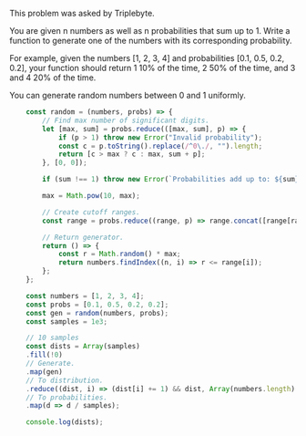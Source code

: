This problem was asked by Triplebyte.

You are given n numbers as well as n probabilities that sum up to 1. Write a function to generate one of the numbers with its corresponding probability.

For example, given the numbers [1, 2, 3, 4] and probabilities [0.1, 0.5, 0.2, 0.2], your function should return 1 10% of the time, 2 50% of the time, and 3 and 4 20% of the time.

You can generate random numbers between 0 and 1 uniformly.

```js
    const random = (numbers, probs) => {
        // Find max number of significant digits.
        let [max, sum] = probs.reduce(([max, sum], p) => {
            if (p > 1) throw new Error("Invalid probability");
            const c = p.toString().replace(/^0\./, "").length;
            return [c > max ? c : max, sum + p];
        }, [0, 0]);

        if (sum !== 1) throw new Error(`Probabilities add up to: ${sum}`);

        max = Math.pow(10, max);

        // Create cutoff ranges.
        const range = probs.reduce((range, p) => range.concat([range[range.length - 1] + p * max]), [0]).slice(1);

        // Return generator.
        return () => {
            const r = Math.random() * max;
            return numbers.findIndex((n, i) => r <= range[i]);
        };
    };

    const numbers = [1, 2, 3, 4];
    const probs = [0.1, 0.5, 0.2, 0.2];
    const gen = random(numbers, probs);
    const samples = 1e3;

    // 10 samples
    const dists = Array(samples)
    .fill(!0)
    // Generate.
    .map(gen)
    // To distribution.
    .reduce((dist, i) => (dist[i] += 1) && dist, Array(numbers.length).fill(0))
    // To probabilities.
    .map(d => d / samples);

    console.log(dists);
```